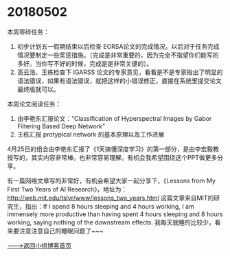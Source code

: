 # 20180502

本周零碎任务：

1. 初步计划五一假期结束以后检查 EORSA论文的完成情况。以后对于任务完成情况要制定一些奖惩措施。（完成是非常重要的，因为完全不指望你们能写的多好。当你写不好的时候，完成是是非常关键的）。
2. 高云浩、王栋检查下 IGARSS 论文的专家意见，看看是不是专家指出了明显的语法错误，如果有语法错误，就把这样的小错误修正，直接在系统里提交论文最终版就可以。

本周论文阅读任务：

1. 由李艳东汇报论文：“Classification of Hyperspectral Images by Gabor Filtering Based Deep Network”
2. 王栋汇报 protypical network 的基本原理以及工作进展



4月25日的组会由李艳东汇报了《1天搞懂深度学习》的第一部分，是由李宏毅教授写的，其实内容非常棒。也非常容易理解。有机会我希望围绕这个PPT做更多分享。

有一篇网络文章写的非常好，有机会希望大家一起分享下，《Lessons from My First Two Years of AI Research》，地址为：<http://web.mit.edu/tslvr/www/lessons_two_years.html> 这篇文章来自MIT的研究生，指出：If I spend 8 hours sleeping and 4 hours working, I am immensely more productive than having spent 4 hours sleeping and 8 hours working, saying nothing of the downstream effects. 我每天就睡的比较少，看来要注意注意自己的睡眠问题了~~~











[--->返回小组博客首页](./index.html)

